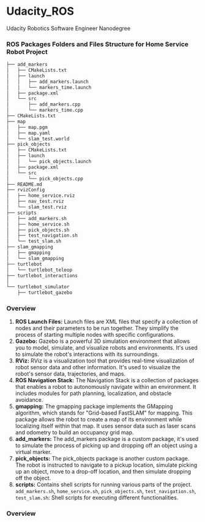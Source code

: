 # Udacity_ROS
Udacity Robotics Software Engineer Nanodegree


### ROS Packages Folders and Files Structure for Home Service Robot Project 
```sh
├── add_markers
│   ├── CMakeLists.txt
│   ├── launch
│   │   ├── add_markers.launch
│   │   └── markers_time.launch
│   ├── package.xml
│   └── src
│       ├── add_markers.cpp
│       └── markers_time.cpp
├── CMakeLists.txt
├── map
│   ├── map.pgm
│   ├── map.yaml
│   └── slam_test.world
├── pick_objects
│   ├── CMakeLists.txt
│   ├── launch
│   │   └── pick_objects.launch
│   ├── package.xml
│   └── src
│       └── pick_objects.cpp
├── README.md
├── rvizConfig
│   ├── home_service.rviz
│   ├── nav_test.rviz
│   └── slam_test.rviz
├── scripts
│   ├── add_markers.sh
│   ├── home_service.sh
│   ├── pick_objects.sh
│   ├── test_navigation.sh
│   └── test_slam.sh
├── slam_gmapping
│   ├── gmapping
│   └── slam_gmapping
├── turtlebot
│   └── turtlebot_teleop
├── turtlebot_interactions
│
└── turtlebot_simulator
    ├── turtlebot_gazebo

```
### Overview  

1. **ROS Launch Files:** Launch files are XML files that specify a collection of nodes and their parameters to be run together. They simplify the process of starting multiple nodes with specific configurations.
2. **Gazebo:** Gazebo is a powerful 3D simulation environment that allows you to model, simulate, and visualize robots and environments. It's used to simulate the robot's interactions with its surroundings.
3. **RViz:** RViz is a visualization tool that provides real-time visualization of robot sensor data and other information. It's used to visualize the robot's sensor data, trajectories, and maps.
4. **ROS Navigation Stack:** The Navigation Stack is a collection of packages that enables a robot to autonomously navigate within an environment. It includes modules for path planning, localization, and obstacle avoidance.
5. **gmapping:** The gmapping package implements the GMapping algorithm, which stands for "Grid-based FastSLAM" for mapping. This package allows the robot to create a map of its environment while localizing itself within that map. It uses sensor data such as laser scans and odometry to build an occupancy grid map.
6. **add_markers:** The add_markers package is a custom package, it's used to simulate the process of picking up and dropping off an object using a virtual marker.
7. **pick_objects:** The pick_objects package is another custom package. The robot is instructed to navigate to a pickup location, simulate picking up an object, move to a drop-off location, and then simulate dropping off the object.
8. **scripts:** Contains shell scripts for running various parts of the project. `add_markers.sh`, `home_service.sh`, `pick_objects.sh`, `test_navigation.sh`, `test_slam.sh`: Shell scripts for executing different functionalities.

### Overview 
